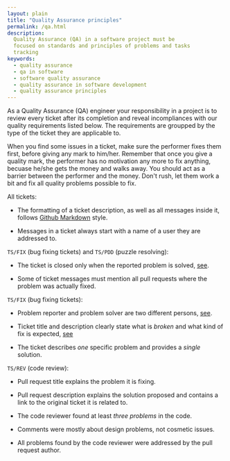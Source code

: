 ```yaml
---
layout: plain
title: "Quality Assurance principles"
permalink: /qa.html
description:
  Quality Assurance (QA) in a software project must be
  focused on standards and principles of problems and tasks
  tracking
keywords:
  - quality assurance
  - qa in software
  - software quality assurance
  - quality assurance in software development
  - quality assurance principles
---
```


As a Quality Assurance (QA) engineer your responsibility in a project is
to review every ticket after its completion and reveal incompliances with
our quality requirements listed below. The requirements are groupped
by the type of the ticket they are applicable to.

When you find some issues in a ticket, make sure the performer
fixes them first, before giving any mark to him/her. Remember that once
you give a quality mark, the performer has no motivation any more to fix
anything, becuase he/she gets the money and walks away.
You should act as a barrier between the performer and the money.
Don't rush, let them work a bit and fix all quality problems possible to fix.

All tickets:

 * The formatting of a ticket description, as well as all messages inside it, follows
   [Github Markdown](https://help.github.com/articles/github-flavored-markdown/)
   style.

 * Messages in a ticket always start with a name of a user they are
   addressed to.

`TS/FIX` (bug fixing tickets) and `TS/PDD` (puzzle resolving):

 * The ticket is closed only when the reported problem is solved,
   [see](http://www.yegor256.com/2015/02/12/top-down-design.html).

 * Some of ticket messages must mention all pull requests where the
   problem was actually fixed.

`TS/FIX` (bug fixing tickets):

 * Problem reporter and problem solver are two different persons,
   [see](http://www.yegor256.com/2014/11/24/principles-of-bug-tracking.html#1.-keep-it-one-on-one).

 * Ticket title and description clearly state what is _broken_ and
   what kind of fix is expected,
   [see](http://www.yegor256.com/2014/11/24/principles-of-bug-tracking.html#5.-report-when-it-is-broken)

 * The ticket describes _one_ specific problem and provides a _single_ solution.

`TS/REV` (code review):

 * Pull request title explains the problem it is fixing.

 * Pull request description explains the solution proposed and contains
   a link to the original ticket it is related to.

 * The code reviewer found at least _three problems_ in the code.

 * Comments were mostly about design problems, not cosmetic issues.

 * All problems found by the code reviewer were addressed by
   the pull request author.

